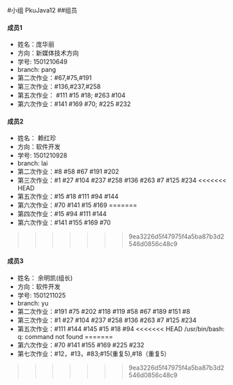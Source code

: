 #小组 PkuJava12
##组员

#### 成员1
- 姓名：庞华丽 
- 方向：新媒体技术方向
- 学号: 1501210649
- branch: pang
- 第二次作业：#67,#75,#191
- 第三次作业：#136,#237,#258
- 第五次作业： #111 #15 #18; #263 #104
- 第六次作业：#141  #169 #70; #225 #232

#### 成员2
- 姓名： 赖红珍
- 方向：软件开发
- 学号: 1501210928
- branch: lai
- 第二次作业：#8 #58 #67 #191 #202
- 第三次作业：#1 #27 #104 #237 #258 #136 #263 #7 #125 #234
<<<<<<< HEAD
- 第五次作业：#15 #18 #111 #94 #144
- 第六次作业：#70 #141 #15 #169
=======
- 第四次作业：#15 #94 #111 #144
- 第六次作业：#141 #155 #169 #70
>>>>>>> 9ea3226d5f47975f4a5ba87b3d2546d0856c48c9

#### 成员3
- 姓名： 余明凯(组长)
- 方向：软件开发
- 学号: 1501211025
- branch: yu
- 第二次作业：#191 #75 #202 #118 #119 #58 #67 #189 #151 #8 
- 第三次作业：#1 #27 #104 #237 #258 #136 #263 #7 #125 #234
- 第五次作业：#111 #144 #145 #15 #18 #94
<<<<<<< HEAD
/usr/bin/bash: q: command not found
=======
- 第六次作业：#70 #141 #155 #169 #225 #232
- 第七次作业：#12，#13，#83;#15(重复5),#18（重复5）
>>>>>>> 9ea3226d5f47975f4a5ba87b3d2546d0856c48c9
